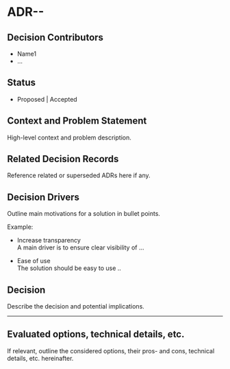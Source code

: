 # ADR-<number>-<name>

## Decision Contributors

- Name1
- ...

## Status

- Proposed | Accepted

## Context and Problem Statement

High-level context and problem description. 

## Related Decision Records

Reference related or superseded ADRs here if any.

## Decision Drivers

Outline main motivations for a solution in bullet points.  

Example:
* Increase transparency  
  A main driver is to ensure clear visibility of ...


* Ease of use  
  The solution should be easy to use ..

## Decision

Describe the decision and potential implications.

---

## Evaluated options, technical details, etc.

If relevant, outline the considered options, their pros- and cons, technical details, etc. hereinafter.

